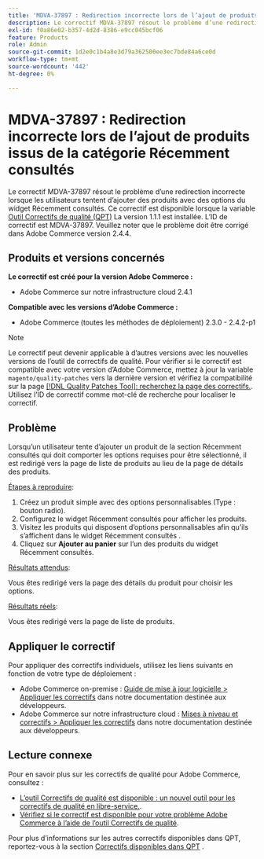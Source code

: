 ```yaml
---
title: 'MDVA-37897 : Redirection incorrecte lors de l’ajout de produits à partir de Récemment consultés'
description: Le correctif MDVA-37897 résout le problème d’une redirection incorrecte lorsque les utilisateurs tentent d’ajouter des produits avec des options du widget Récemment consultés. Ce correctif est disponible lorsque l’[outil de correctifs de qualité (QPT)](/help/announcements/adobe-commerce-announcements/magento-quality-patches-released-new-tool-to-self-serve-quality-patches.md) 1.1.1 est installé. L’ID de correctif est MDVA-37897. Veuillez noter que le problème doit être corrigé dans Adobe Commerce version 2.4.4.
exl-id: f0a86e02-b357-4d2d-8386-e9cc045bcf06
feature: Products
role: Admin
source-git-commit: 1d2e0c1b4a8e3d79a362500ee3ec7bde84a6ce0d
workflow-type: tm+mt
source-wordcount: '442'
ht-degree: 0%

---
```


# MDVA-37897 : Redirection incorrecte lors de l’ajout de produits issus de la catégorie Récemment consultés

Le correctif MDVA-37897 résout le problème d’une redirection incorrecte lorsque les utilisateurs tentent d’ajouter des produits avec des options du widget Récemment consultés. Ce correctif est disponible lorsque la variable [Outil Correctifs de qualité (QPT)](/help/announcements/adobe-commerce-announcements/magento-quality-patches-released-new-tool-to-self-serve-quality-patches.md) La version 1.1.1 est installée. L’ID de correctif est MDVA-37897. Veuillez noter que le problème doit être corrigé dans Adobe Commerce version 2.4.4.

## Produits et versions concernés

**Le correctif est créé pour la version Adobe Commerce :**

* Adobe Commerce sur notre infrastructure cloud 2.4.1

**Compatible avec les versions d’Adobe Commerce :**

* Adobe Commerce (toutes les méthodes de déploiement) 2.3.0 - 2.4.2-p1

>[!NOTE]
>
>Le correctif peut devenir applicable à d’autres versions avec les nouvelles versions de l’outil de correctifs de qualité. Pour vérifier si le correctif est compatible avec votre version d’Adobe Commerce, mettez à jour la variable `magento/quality-patches` vers la dernière version et vérifiez la compatibilité sur la page [[!DNL Quality Patches Tool]: recherchez la page des correctifs.](https://devdocs.magento.com/quality-patches/tool.html#patch-grid). Utilisez l’ID de correctif comme mot-clé de recherche pour localiser le correctif.

## Problème

Lorsqu’un utilisateur tente d’ajouter un produit de la section Récemment consultés qui doit comporter les options requises pour être sélectionné, il est redirigé vers la page de liste de produits au lieu de la page de détails des produits.

<u>Étapes à reproduire</u>:

1. Créez un produit simple avec des options personnalisables (Type : bouton radio).
1. Configurez le widget Récemment consultés pour afficher les produits.
1. Visitez les produits qui disposent d’options personnalisables afin qu’ils s’affichent dans le widget Récemment consultés .
1. Cliquez sur **Ajouter au panier** sur l’un des produits du widget Récemment consultés.

<u>Résultats attendus</u>:

Vous êtes redirigé vers la page des détails du produit pour choisir les options.

<u>Résultats réels</u>:

Vous êtes redirigé vers la page de liste de produits.

## Appliquer le correctif

Pour appliquer des correctifs individuels, utilisez les liens suivants en fonction de votre type de déploiement :

* Adobe Commerce on-premise : [Guide de mise à jour logicielle > Appliquer les correctifs](https://devdocs.magento.com/guides/v2.4/comp-mgr/patching/mqp.html) dans notre documentation destinée aux développeurs.
* Adobe Commerce sur notre infrastructure cloud : [Mises à niveau et correctifs > Appliquer les correctifs](https://devdocs.magento.com/cloud/project/project-patch.html) dans notre documentation destinée aux développeurs.

## Lecture connexe

Pour en savoir plus sur les correctifs de qualité pour Adobe Commerce, consultez :

* [L’outil Correctifs de qualité est disponible : un nouvel outil pour les correctifs de qualité en libre-service.](/help/announcements/adobe-commerce-announcements/magento-quality-patches-released-new-tool-to-self-serve-quality-patches.md).
* [Vérifiez si le correctif est disponible pour votre problème Adobe Commerce à l’aide de l’outil Correctifs de qualité](/help/support-tools/patches-available-in-qpt-tool/check-patch-for-magento-issue-with-magento-quality-patches.md).

Pour plus d’informations sur les autres correctifs disponibles dans QPT, reportez-vous à la section [Correctifs disponibles dans QPT](https://support.magento.com/hc/en-us/sections/360010506631-Patches-available-in-QPT-tool-) .
